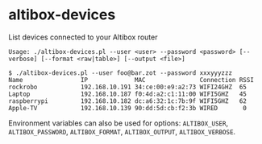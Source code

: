 # altibox-devices

List devices connected to your Altibox router

```
Usage: ./altibox-devices.pl --user <user> --password <password> [--verbose] [--format <raw|table>] [--output <file>]
```

```
$ ./altibox-devices.pl --user foo@bar.zot --password xxxyyyzzz
Name                IP             MAC               Connection RSSI
rockrobo            192.168.10.191 34:ce:00:e9:a2:73 WIFI24GHZ  65
Laptop              192.168.10.187 f0:4d:a2:c1:11:00 WIFI5GHZ   45
raspberrypi         192.168.10.182 dc:a6:32:1c:7b:9f WIFI5GHZ   62
Apple-TV            192.168.10.139 90:dd:5d:cb:f2:3b WIRED       0
```

Environment variables can also be used for options: `ALTIBOX_USER`, `ALTIBOX_PASSWORD`, `ALTIBOX_FORMAT`, `ALTIBOX_OUTPUT`, `ALTIBOX_VERBOSE`.
